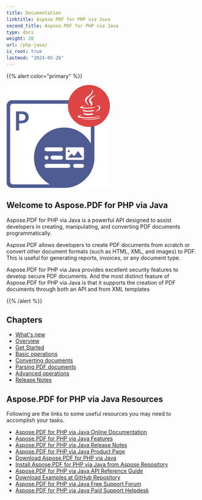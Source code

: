 ```yaml
---
title: Documentation
linktitle: Aspose.PDF for PHP via Java
second_title: Aspose.PDF for PHP via Java
type: docs
weight: 20
url: /php-java/
is_root: true
lastmod: "2024-05-26"
---
```


{{% alert color="primary" %}}

![Aspose.PDF for PHP via Java](aspose_pdf-for-php-java.png)

<h2>Welcome to Aspose.PDF for PHP via Java</h2>

Aspose.PDF for PHP via Java is a powerful API designed to assist developers in creating, manipulating, and converting PDF documents programmatically. 

Aspose.PDF allows developers to create PDF documents from scratch or convert other document formats (such as HTML, XML, and images) to PDF. This is useful for generating reports, invoices, or any document type.

Aspose.PDF for PHP via Java provides excellent security features to develop secure PDF documents. And the most distinct feature of Aspose.PDF for PHP via Java is that it supports the creation of PDF documents through both an API and from XML templates

{{% /alert %}}

<h2>Chapters </h2>

- [What's new](/pdf/php-java/whatsnew/)
- [Overview](/pdf/php-java/overview/)
- [Get Started](/pdf/php-java/get-started/)
- [Basic operations](/pdf/php-java/basic-operations/)
- [Converting documents](/pdf/php-java/converting/)
- [Parsing PDF documents](/pdf/php-java/parsing/)
- [Advanced operations](/pdf/php-java/advanced-operations/)
- [Release Notes]()

<h2> Aspose.PDF for PHP via Java Resources</h2>
Following are the links to some useful resources you may need to accomplish your tasks.

- [Aspose.PDF for PHP via Java Online Documentation](/pdf/php-java/)
- [Aspose.PDF for PHP via Java Features](/pdf/java/key-features/)
- [Aspose.PDF for PHP via Java Release Notes]()
- [Aspose.PDF for PHP via Java Product Page](https://products.aspose.com/pdf/php-java/)
- [Download Aspose.PDF for PHP via Java](https://github.com/aspose-pdf/Aspose.PDF-for-PHP-via-Java)
- [Install Aspose.PDF for PHP via Java from Aspose Repository](/pdf/php-java/installation/)
- [Aspose.PDF for PHP via Java API Reference Guide](https://reference.aspose.com/java/pdf)
- [Download Examples at GitHub Repository](https://github.com/aspose-pdf/Aspose.PDF-for-PHP-via-Java)
- [Aspose.PDF for PHP via Java Free Support Forum](https://forum.aspose.com/c/pdf)
- [Aspose.PDF for PHP via Java Paid Support Helpdesk](https://helpdesk.aspose.com/)

